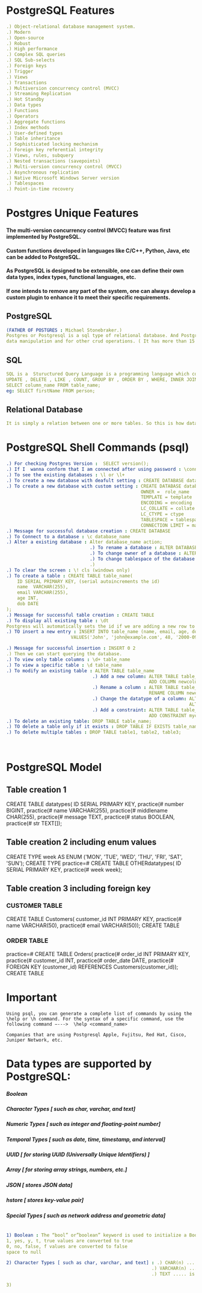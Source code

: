 # PostgreSQL Features
```yml
.) Object-relational database management system.
.) Modern 
.) Open-source
.) Robust 
.) High performance
.) Complex SQL queries
.) SQL Sub-selects
.) Foreign keys
.) Trigger
.) Views
.) Transactions
.) Multiversion concurrency control (MVCC)
.) Streaming Replication 
.) Hot Standby
.) Data types
.) Functions
.) Operators
.) Aggregate functions
.) Index methods
.) User-defined types
.) Table inheritance
.) Sophisticated locking mechanism
.) Foreign key referential integrity
.) Views, rules, subquery
.) Nested transactions (savepoints)
.) Multi-version concurrency control (MVCC)
.) Asynchronous replication
.) Native Microsoft Windows Server version
.) Tablespaces
.) Point-in-time recovery
```

# Postgres Unique Features 

#### The multi-version concurrency control (MVCC) feature was first implemented by PostgreSQL.
#### Custom functions developed in languages like C/C++, Python, Java, etc can be added to PostgreSQL.
#### As PostgreSQL is designed to be extensible, one can define their own data types, index types, functional languages, etc.
#### If one intends to remove any part of the system, one can always develop a custom plugin to enhance it to meet their specific requirements.



## PostgreSQL 
```yml
(FATHER OF POSTGRES : Michael Stonebraker.)
Postgres or Postgresql is a sql type of relational database. And PostgreSQL uses sql language to allow us to work with database for
data manipulation and for other crud operations. ( It has more than 15 years of active development )
```



## SQL 
```yml
SQL is a  Stuructured Query Language is a programming language which contains different sql commands such as SELECT , FROM , INSERT ,
UPDATE , DELETE , LIKE , COUNT, GROUP BY , ORDER BY , WHERE, INNER JOIN , OUTER JOIN , etc. Sql allows us to manage data in a relational database. It is a case insensitive language. 
SELECT column_name FROM table_name;
eg: SELECT firstName FROM person;
```

## Relational Database 
```yml
It is simply a relation between one or more tables. So this is how data might be structured .
```


# PostgreSQL Shell Commands (psql)
```yml
.) For checking Postgres Version :  SELECT version();
.) If I  wanna conform that I am connected after using password : \conninfo
.) To see the existing databases : \l or \l+
.) To create a new database with deafult setting : CREATE DATABASE database_name;
.) To create a new database with custom setting : CREATE DATABASE database_name
                                                  OWNER =  role_name
                                                  TEMPLATE = template
                                                  ENCODING = encoding
                                                  LC_COLLATE = collate
                                                  LC_CTYPE = ctype
                                                  TABLESPACE = tablespace_name
                                                  CONNECTION LIMIT = max_concurrent_connection;
.) Message for successful database creation : CREATE DATABASE
.) To Connect to a database : \c database_name
.) Alter a existing database : Alter database_name action;
                               .) To rename a database : ALTER DATABASE old_database_name RENAME To new_database_name;
                               .) To change owner of a database : ALTER DATABASE database_name OWNER TO new_owner;
                               .) To change tablespace of the database : ALTER DATABASE database_name SET TABLESPACE new_tablespace_name;
                               .)   
.) To clear the screen : \! cls (windows only)
.) To create a table : CREATE TABLE table_name(
    ID SERIAL PRIMARY KEY, (serial autoincrements the id)
    name  VARCHAR(255),
    email VARCHAR(255),
    age INT,
    dob DATE
);
.) Message for successful table creation : CREATE TABLE
.) To display all existing table : \dt
Postgress will automatically sets the id if we are adding a new row to the table.
.) TO insert a new entry : INSERT INTO table_name (name, email, age, dob) 
                        VALUES('John', 'john@example.com', 48, '2000-09-04'), ('Joe', 'joe@example.com', 28, '2001-09-04')

.) Message for successful insertion : INSERT 0 2
.) Then we can start querying the database.
.) To view only table columns : \d+ table_name
.) To view a specific table : \d table_name
.) To modify an existing table : ALTER TABLE table_name
                                .) Add a new column: ALTER TABLE table_name 
                                                     ADD COLUMN newcolumn VARCHAR(255);
                                .) Rename a column : ALTER TABLE table_name 
                                                     RENAME COLUMN newcolumn TO oldcolumn;
                                .) Change the datatype of a column: ALTER TABLE table_name 
                                                                    ALTER COLUMN newcolumn TYPE VARCHAR(100);
                                .) Add a constraint: ALTER TABLE table_name
                                                     ADD CONSTRAINT myconstraint CHECK (mycolumn >0);
.) To delete an existing table: DROP TABLE table_name;   
.) TO delete a table only if it exists : DROP TABLE IF EXISTS table_name; 
.) To delete multiple tables : DROP TABLE table1, table2, table3;

 
```

# PostgreSQL Model 

## Table creation 1
CREATE TABLE datatypes( ID SERIAL PRIMARY KEY,
practice(# number BIGINT,
practice(# name VARCHAR(255),
practice(# middlename CHAR(255),
practice(# message TEXT,
practice(# status BOOLEAN,
practice(# str TEXT[]);

## Table creation 2 including enum values
 CREATE TYPE week AS ENUM ('MON', 'TUE', 'WED', 'THU', 'FRI', 'SAT', 'SUN');
CREATE TYPE
practice=# CREATE TABLE OTHERdatatypes( ID SERIAL PRIMARY KEY,
practice(# week week);


## Table creation 3 including foreign key

### CUSTOMER TABLE
CREATE TABLE Customers( customer_id INT PRIMARY KEY,
practice(# name VARCHAR(50),
practice(# email VARCHAR(50));
CREATE TABLE

### ORDER TABLE
practice=# CREATE TABLE Orders(
practice(# order_id INT PRIMARY KEY,
practice(# customer_id INT,
practice(# order_date DATE,
practice(# FOREIGN KEY (customer_id) REFERENCES Customers(customer_id));
CREATE TABLE


# Important 
```YML
Using psql, you can generate a complete list of commands by using the \help or \h command. For the syntax of a specific command, use the following command −--->  \help <command_name>

Companies that are using Postgresql Apple, Fujitsu, Red Hat, Cisco, Juniper Network, etc.
```
# Data types are supported by PostgreSQL: 
  ##### Boolean
  ##### Character Types [ such as char, varchar, and text]
  ##### Numeric Types [ such as integer and floating-point number]
  ##### Temporal Types [ such as date, time, timestamp, and interval]
  ##### UUID [ for storing UUID (Universally Unique Identifiers) ]
  ##### Array [ for storing array strings, numbers, etc.]
  ##### JSON [ stores JSON data]
  ##### hstore [ stores key-value pair]
  ##### Special Types [ such as network address and geometric data]

  ```yml

1) Boolean : The “bool” or”boolean” keyword is used to initialize a Boolean data type. 
1, yes, y, t, true values are converted to true
0, no, false, f values are converted to false
space to null

2) Character Types [ such as char, varchar, and text] : .) CHAR(n) ..... is used for data(string) with a fixed-length of characters with padded spaces.  In case the length of the string is smaller than the value of “n”, then the rest of the remaining spaces are automatically padded. Similarly for a string with a length greater than the value of “n”,  PostgreSQL throws an error.
                                                        .) VARCHAR(n) ..... is the variable-length character string.Similar to CHAR(n), it can store “n” length data. But unlike CHAR(n) no padding is done in case the data length is smaller than the value of “n”.
                                                        .) TEXT ..... is the variable-length character string. It can store data with unlimited length.

3) 

  ```


